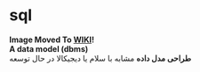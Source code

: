 # sql
<b>Image Moved To <a href="https://github.com/ra-st/sql/wiki">WIKI</a>!</b><br/>
<strong>A data model (dbms)</strong><br/>
<strong>طراحی مدل داده</strong> مشابه با سلام یا دیجیکالا در حال توسعه

